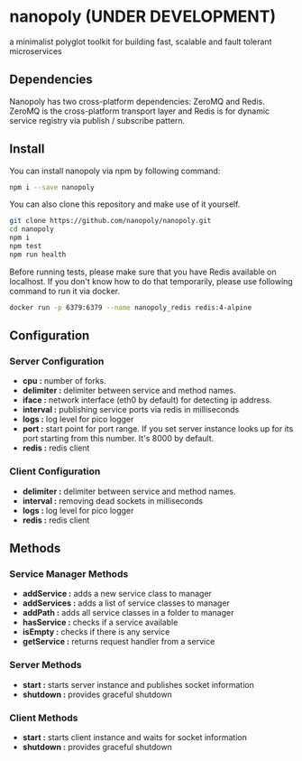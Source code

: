 # nanopoly (UNDER DEVELOPMENT)

a minimalist polyglot toolkit for building fast, scalable and fault tolerant microservices

## Dependencies

Nanopoly has two cross-platform dependencies: ZeroMQ and Redis.
ZeroMQ is the cross-platform transport layer and Redis is for dynamic service registry via publish / subscribe pattern.

## Install

You can install nanopoly via npm by following command:

```bash
npm i --save nanopoly
```

You can also clone this repository and make use of it yourself.

```bash
git clone https://github.com/nanopoly/nanopoly.git
cd nanopoly
npm i
npm test
npm run health
```

Before running tests, please make sure that you have Redis available on localhost.
If you don't know how to do that temporarily, please use following command to run it via docker.

```bash
docker run -p 6379:6379 --name nanopoly_redis redis:4-alpine
```

## Configuration

### Server Configuration

- **cpu :** number of forks.
- **delimiter :** delimiter between service and method names.
- **iface :** network interface (eth0 by default) for detecting ip address.
- **interval :** publishing service ports via redis in milliseconds
- **logs :** log level for pico logger
- **port :** start point for port range. If you set server instance looks up for its port starting from this number. It's 8000 by default.
- **redis :** redis client

### Client Configuration

- **delimiter :** delimiter between service and method names.
- **interval :** removing dead sockets in milliseconds
- **logs :** log level for pico logger
- **redis :** redis client

## Methods

### Service Manager Methods

- **addService :** adds a new service class to manager
- **addServices :** adds a list of service classes to manager
- **addPath :** adds all service classes in a folder to manager
- **hasService :** checks if a service available
- **isEmpty :** checks if there is any service
- **getService :** returns request handler from a service

### Server Methods

- **start :** starts server instance and publishes socket information
- **shutdown :** provides graceful shutdown

### Client Methods

- **start :** starts client instance and waits for socket information
- **shutdown :** provides graceful shutdown
